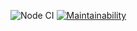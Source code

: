 ![Node CI](https://github.com/ArtemRakov/frontend-project-lvl3/workflows/Node%20CI/badge.svg)
[![Maintainability](https://api.codeclimate.com/v1/badges/0b3d0402b5b59fe68515/maintainability)](https://codeclimate.com/github/ArtemRakov/frontend-project-lvl3/maintainability)
